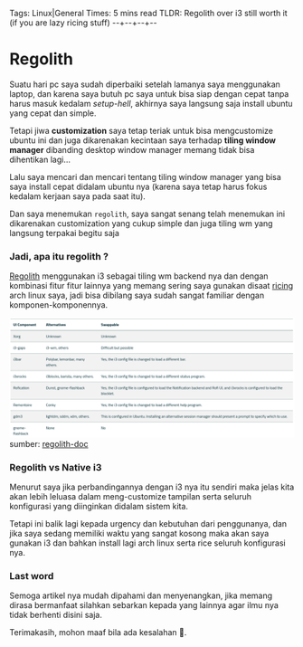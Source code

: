 Tags: Linux|General
Times: 5 mins read
TLDR: Regolith over i3 still worth it (if you are lazy ricing stuff)
--+--+--+--
# Regolith 

Suatu hari pc saya sudah diperbaiki setelah lamanya saya menggunakan laptop, dan karena saya butuh pc saya untuk bisa siap dengan cepat tanpa harus masuk kedalam *setup-hell*, akhirnya saya langsung saja install ubuntu yang cepat dan simple.

Tetapi jiwa **customization** saya tetap teriak untuk bisa mengcustomize ubuntu ini dan juga dikarenakan kecintaan saya terhadap **tiling window manager** dibanding desktop window manager memang tidak bisa dihentikan lagi...

Lalu saya mencari dan mencari tentang tiling window manager yang bisa saya install cepat didalam ubuntu nya (karena saya tetap harus fokus kedalam kerjaan saya pada saat itu).

Dan saya menemukan `regolith`, saya sangat senang telah menemukan ini dikarenakan customization yang cukup simple dan juga tiling wm yang langsung terpakai begitu saja

### Jadi, apa itu regolith ?

[Regolith](https://regolith-linux.org/) menggunakan i3 sebagai tiling wm backend nya dan dengan kombinasi fitur fitur lainnya yang memang sering saya gunakan disaat [ricing](https://jie-fang.github.io/blog/basics-of-ricing) arch linux saya, jadi bisa dibilang saya sudah sangat familiar dengan komponen-komponennya.

![components](../pictures/site3/components.png)  
sumber: [regolith-doc](https://regolith-linux.org/docs/customize/components/)

### Regolith vs Native i3

Menurut saya jika perbandingannya dengan i3 nya itu sendiri maka jelas kita akan lebih leluasa dalam meng-customize tampilan serta seluruh konfigurasi yang diinginkan didalam sistem kita.

Tetapi ini balik lagi kepada urgency dan kebutuhan dari penggunanya, dan jika saya sedang memiliki waktu yang sangat kosong maka akan saya gunakan i3 dan bahkan install lagi arch linux serta rice seluruh konfigurasi nya.

### Last word

Semoga artikel nya mudah dipahami dan menyenangkan, jika memang dirasa bermanfaat silahkan sebarkan kepada yang lainnya agar ilmu nya tidak berhenti disini saja.

Terimakasih, mohon maaf bila ada kesalahan 🙏.